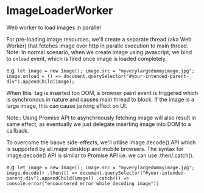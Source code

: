# ImageLoaderWorker
Web worker to load images in parallel

For pre-loading image resources, we'll create a separate thread (aka Web Worker) that fetches image over http in paralle execution to main thread.
Note: In normal scenario, when we create image using javascript, we bind to `onload` event, which is fired once image is loaded completely.

e.g. 
`let image = new Image();
image.src = "myverylargedummyimage.jpg";
image.onload = () => document.querySelector("#your-intended-parent-div").appendChild(image);`

When this <img> tag is inserted ton DOM, a browser paint event is triggered which is synchronous in nature and causes main thread to block.
If the image is a large image, this can cause janking effect on UI.

Note:: Using Promise API to asynchrnously fetching image will also result in same effect, as eventually we just delegate inserting image into DOM to a callback.

To overcome the baove side-effects, we'll utilise image.decode() API which is supported by all major desktop and mobile browsers.
The syntax for image.decode() API is similar to Promise API i.e. we can use .then/.catch().

e.g.
`let image = new Image();
image.src = "myverylargedummyimage.jpg";
image.decode()
  .then(() => document.querySelector("#your-intended-parent-div").appendChild(image))
  .catch(() => console.error("encountered error while decoding image"))`
